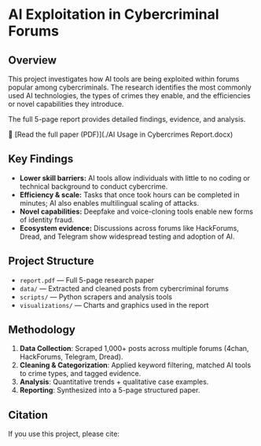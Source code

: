 # AI Exploitation in Cybercriminal Forums  

## Overview  
This project investigates how AI tools are being exploited within forums popular among cybercriminals. The research identifies the most commonly used AI technologies, the types of crimes they enable, and the efficiencies or novel capabilities they introduce.  

The full 5-page report provides detailed findings, evidence, and analysis.  

📄 [Read the full paper (PDF)](./AI Usage in Cybercrimes Report.docx)  

## Key Findings  
- **Lower skill barriers:** AI tools allow individuals with little to no coding or technical background to conduct cybercrime.  
- **Efficiency & scale:** Tasks that once took hours can be completed in minutes; AI also enables multilingual scaling of attacks.  
- **Novel capabilities:** Deepfake and voice-cloning tools enable new forms of identity fraud.  
- **Ecosystem evidence:** Discussions across forums like HackForums, Dread, and Telegram show widespread testing and adoption of AI.  

## Project Structure  
- `report.pdf` — Full 5-page research paper  
- `data/` — Extracted and cleaned posts from cybercriminal forums  
- `scripts/` — Python scrapers and analysis tools  
- `visualizations/` — Charts and graphics used in the report  

## Methodology  
1. **Data Collection**: Scraped 1,000+ posts across multiple forums (4chan, HackForums, Telegram, Dread).  
2. **Cleaning & Categorization**: Applied keyword filtering, matched AI tools to crime types, and tagged evidence.  
3. **Analysis**: Quantitative trends + qualitative case examples.  
4. **Reporting**: Synthesized into a 5-page structured paper.  

## Citation  
If you use this project, please cite:  
